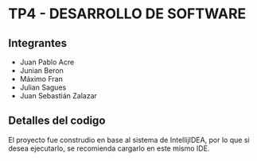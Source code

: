 # TP4 - DESARROLLO DE SOFTWARE
## Integrantes
- Juan Pablo Acre
- Junian Beron
- Máximo Fran
- Julian Sagues 
- Juan Sebastián Zalazar

## Detalles del codigo
El proyecto fue construdio en base al sistema de IntellijIDEA, por lo que si desea ejecutarlo, se recomienda cargarlo en este mismo IDE.



